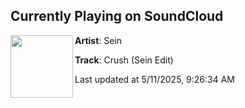 ## Currently Playing on SoundCloud

[<img align="left" width="100" src="https://i1.sndcdn.com/artworks-4CSyxplsqJzoFwpq-Tp3LxQ-t500x500.png">](https://soundcloud.com/seinjuhyung/crush-sein-edit)

**Artist**: Sein 

**Track**: Crush (Sein Edit)

Last updated at 5/11/2025, 9:26:34 AM
